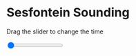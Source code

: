 <h1>Sesfontein Sounding</h1>
<p>Drag the slider to change the time</p>

<div class="slidecontainer">
<input oninput='setImage(this)' class="slider" type="range" min="0" max="5" value="0" step="1" />
<img id='img'/>
</div>

<script>
var img = document.getElementById('img');
var img_array = ['/assets/images/skwt/skd_sesfontein_wrfout_d01_2020-05-14_12:00:00.png',
'/assets/images/skwt/skd_sesfontein_wrfout_d01_2020-05-14_18:00:00.png',
'/assets/images/skwt/skd_sesfontein_wrfout_d01_2020-05-15_00:00:00.png',
'/assets/images/skwt/skd_sesfontein_wrfout_d01_2020-05-15_06:00:00.png',
'/assets/images/skwt/skd_sesfontein_wrfout_d01_2020-05-15_12:00:00.png',];
function setImage(obj)
{
        var value = obj.value;
        img.src = img_array[value];

}
</script>
